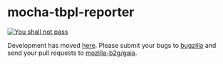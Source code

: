 mocha-tbpl-reporter
===================

[![You shall not pass](http://cdn.meme.am/instances/500x/62331333.jpg)](https://github.com/mozilla-b2g/gaia/tree/master/tests/jsmarionette)

Development has moved [here](https://github.com/mozilla-b2g/gaia/tree/master/tests/jsmarionette). Please submit your bugs to [bugzilla](https://bugzilla.mozilla.org) and send your pull requests to [mozilla-b2g/gaia](https://github.com/mozilla-b2g/gaia).
